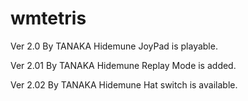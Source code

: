 # wmtetris

Ver 2.0
By TANAKA Hidemune
JoyPad is playable.

Ver 2.01
By TANAKA Hidemune
Replay Mode is added.

Ver 2.02
By TANAKA Hidemune
Hat switch is available.
